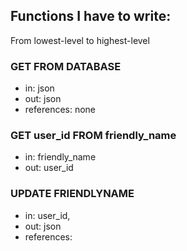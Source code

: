## Functions I have to write:

From lowest-level to highest-level

### GET FROM DATABASE
- in: json
- out: json
- references: none

### GET user_id FROM friendly_name
- in: friendly_name
- out: user_id


### UPDATE FRIENDLYNAME
- in: user_id, 
- out: json
- references: 

